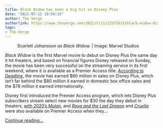 ```yaml
---
title: Black Widow has been a big hit on Disney Plus
date: "2021-07-11 19:50:32"
author: The Verge
authorlink: https://www.theverge.com/2021/7/11/22572613/black-widow-disney-plus-premier-access-theaters
tags:
- The-Verge
---
```

<figure>
      <img alt="" src="https://cdn.vox-cdn.com/thumbor/MKlpuWW2xfFert6I-lkxqOy5dCA=/0x8:1231x829/1310x873/cdn.vox-cdn.com/uploads/chorus_image/image/69568084/fbg7020_comp_v003.1049_r.0.jpg" />
        <figcaption><em>Scarlett Johansson as Black Widow.</em> | Image: Marvel Studios</figcaption>
    </figure>

  <p id="HQzNME"><em>Black Widow</em> is the first Marvel movie to debut on Disney Plus the same day it hit theaters, and based on financial figures Disney released on Sunday, the movie has been very successful on the streaming service in its first weekend, where it is available as a Premier Access title. <a href="https://deadline.com/2021/07/black-widow-opening-weekend-box-office-1234789473/">According to <em>Deadline</em></a>, the movie has earned $60 million in sales on Disney Plus, which isn’t far behind the $80 million it earned in domestic box office sales and the $78 million it earned internationally.</p>
<p id="znuZCK">Disney first introduced the Premier Access program, which lets Disney Plus subscribers stream select new movies for $30 the day they debut in theaters, <a href="https://www.theverge.com/2020/8/4/21354593/mulan-release-date-disney-earnings-warner-bros-tenet-theaters">with 2020’s <em>Mulan</em></a>, and <a href="https://www.theverge.com/2020/12/10/22168472/disney-plus-raya-last-dragon-pixar-premier-access-streaming"><em>Raya and the Last Dragon</em></a> and <a href="https://www.theverge.com/2021/3/23/22346947/black-widow-cruella-luca-disney-plus-streaming-premiere-access-marvel-theaters"><em>Cruella</em></a><em> </em>were also available on Premier Access when they...</p>
  <p>
    <a href="https://www.theverge.com/2021/7/11/22572613/black-widow-disney-plus-premier-access-theaters">Continue reading&hellip;</a>
  </p>